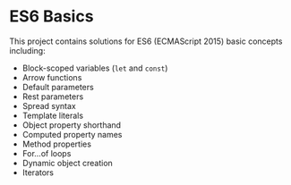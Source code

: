 # ES6 Basics

This project contains solutions for ES6 (ECMAScript 2015) basic concepts including:

- Block-scoped variables (`let` and `const`)
- Arrow functions
- Default parameters
- Rest parameters
- Spread syntax
- Template literals
- Object property shorthand
- Computed property names
- Method properties
- For...of loops
- Dynamic object creation
- Iterators
